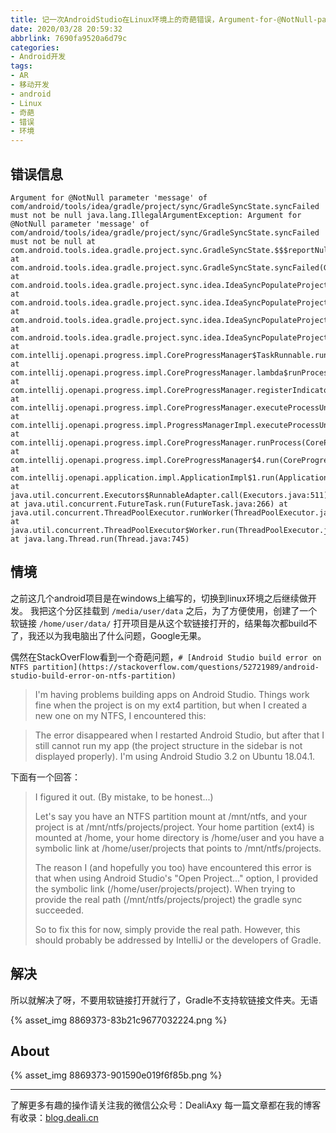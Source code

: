 ```yaml
---
title: 记一次AndroidStudio在Linux环境上的奇葩错误，Argument-for-@NotNull-parameter-'messag
date: 2020/03/28 20:59:32
abbrlink: 7690fa9520a6d79c
categories:
- Android开发
tags:
- AR
- 移动开发
- android
- Linux
- 奇葩
- 错误
- 环境
---
```

## 错误信息
```
Argument for @NotNull parameter 'message' of com/android/tools/idea/gradle/project/sync/GradleSyncState.syncFailed must not be null java.lang.IllegalArgumentException: Argument for @NotNull parameter 'message' of com/android/tools/idea/gradle/project/sync/GradleSyncState.syncFailed must not be null at com.android.tools.idea.gradle.project.sync.GradleSyncState.$$$reportNull$$$0(GradleSyncState.java) at com.android.tools.idea.gradle.project.sync.GradleSyncState.syncFailed(GradleSyncState.java) at com.android.tools.idea.gradle.project.sync.idea.IdeaSyncPopulateProjectTask.doPopulateProject(IdeaSyncPopulateProjectTask.java:135) at com.android.tools.idea.gradle.project.sync.idea.IdeaSyncPopulateProjectTask.populate(IdeaSyncPopulateProjectTask.java:97) at com.android.tools.idea.gradle.project.sync.idea.IdeaSyncPopulateProjectTask.access$000(IdeaSyncPopulateProjectTask.java:39) at com.android.tools.idea.gradle.project.sync.idea.IdeaSyncPopulateProjectTask$1.run(IdeaSyncPopulateProjectTask.java:86) at com.intellij.openapi.progress.impl.CoreProgressManager$TaskRunnable.run(CoreProgressManager.java:750) at com.intellij.openapi.progress.impl.CoreProgressManager.lambda$runProcess$1(CoreProgressManager.java:157) at com.intellij.openapi.progress.impl.CoreProgressManager.registerIndicatorAndRun(CoreProgressManager.java:580) at com.intellij.openapi.progress.impl.CoreProgressManager.executeProcessUnderProgress(CoreProgressManager.java:525) at com.intellij.openapi.progress.impl.ProgressManagerImpl.executeProcessUnderProgress(ProgressManagerImpl.java:85) at com.intellij.openapi.progress.impl.CoreProgressManager.runProcess(CoreProgressManager.java:144) at com.intellij.openapi.progress.impl.CoreProgressManager$4.run(CoreProgressManager.java:395) at com.intellij.openapi.application.impl.ApplicationImpl$1.run(ApplicationImpl.java:305) at java.util.concurrent.Executors$RunnableAdapter.call(Executors.java:511) at java.util.concurrent.FutureTask.run(FutureTask.java:266) at java.util.concurrent.ThreadPoolExecutor.runWorker(ThreadPoolExecutor.java:1142) at java.util.concurrent.ThreadPoolExecutor$Worker.run(ThreadPoolExecutor.java:617) at java.lang.Thread.run(Thread.java:745)
```

## 情境
之前这几个android项目是在windows上编写的，切换到linux环境之后继续做开发。
我把这个分区挂载到 `/media/user/data` 之后，为了方便使用，创建了一个软链接 `/home/user/data/`
打开项目是从这个软链接打开的，结果每次都build不了，我还以为我电脑出了什么问题，Google无果。

偶然在StackOverFlow看到一个奇葩问题，`# [Android Studio build error on NTFS partition](https://stackoverflow.com/questions/52721989/android-studio-build-error-on-ntfs-partition)`

>I'm having problems building apps on Android Studio. Things work fine when the project is on my ext4 partition, but when I created a new one on my NTFS, I encountered this:

>The error disappeared when I restarted Android Studio, but after that I still cannot run my app (the project structure in the sidebar is not displayed properly).
>I'm using Android Studio 3.2 on Ubuntu 18.04.1.

下面有一个回答：
>I figured it out. (By mistake, to be honest...)
>
>Let's say you have an NTFS partition mount at /mnt/ntfs, and your project is at /mnt/ntfs/projects/project. Your home partition (ext4) is mounted at /home, your home directory is /home/user and you have a symbolic link at /home/user/projects that points to /mnt/ntfs/projects.
>
>The reason I (and hopefully you too) have encountered this error is that when using Android Studio's "Open Project..." option, I provided the symbolic link (/home/user/projects/project). When trying to provide the real path (/mnt/ntfs/projects/project) the gradle sync succeeded.
>
>So to fix this for now, simply provide the real path. However, this should probably be addressed by IntelliJ or the developers of Gradle.


## 解决
所以就解决了呀，不要用软链接打开就行了，Gradle不支持软链接文件夹。无语


{% asset_img 8869373-83b21c9677032224.png %}

## About
{% asset_img 8869373-901590e019f6f85b.png %}

---------------
了解更多有趣的操作请关注我的微信公众号：DealiAxy
每一篇文章都在我的博客有收录：[blog.deali.cn](http://blog.deali.cn)
